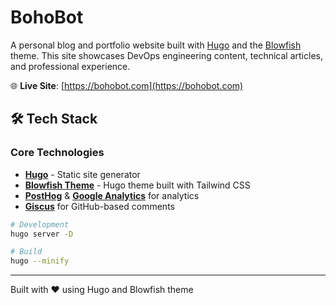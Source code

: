# BohoBot

A personal blog and portfolio website built with [Hugo](https://gohugo.io/) and the [Blowfish](https://github.com/nunocoracao/blowfish) theme. This site showcases DevOps engineering content, technical articles, and professional experience.

🌐 **Live Site**: [https://bohobot.com](https://bohobot.com)

## 🛠️ Tech Stack

### Core Technologies
- **[Hugo](https://gohugo.io/)** - Static site generator
- **[Blowfish Theme](https://github.com/nunocoracao/blowfish)** - Hugo theme built with Tailwind CSS
- **[PostHog](https://posthog.com/)** & **[Google Analytics](https://analytics.google.com/)** for analytics
- **[Giscus](https://giscus.app/)** for GitHub-based comments


```bash
# Development
hugo server -D

# Build
hugo --minify
```

---

Built with ❤️ using Hugo and Blowfish theme
